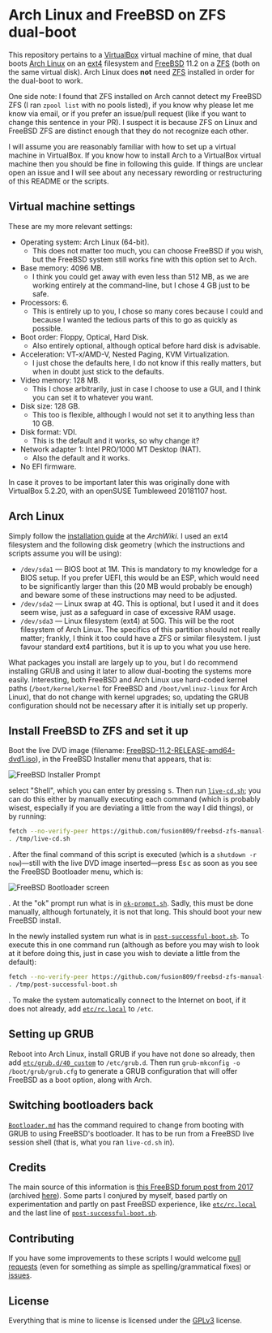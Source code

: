 # Arch Linux and FreeBSD on ZFS dual-boot

This repository pertains to a [VirtualBox][1] virtual machine of mine, that dual boots [Arch Linux][2] on an [ext4][3] filesystem and [FreeBSD][4] 11.2 on a [ZFS][5] (both on the same virtual disk). Arch Linux does **not** need [ZFS][6] installed in order for the dual-boot to work. 

One side note: I found that ZFS installed on Arch cannot detect my FreeBSD ZFS (I ran `zpool list` with no pools listed), if you know why please let me know via email, or if you prefer an issue/pull request (like if you want to change this sentence in your PR). I suspect it is because ZFS on Linux and FreeBSD ZFS are distinct enough that they do not recognize each other.

I will assume you are reasonably familiar with how to set up a virtual machine in VirtualBox. If you know how to install Arch to a VirtualBox virtual machine then you should be fine in following this guide. If things are unclear open an issue and I will see about any necessary rewording or restructuring of this README or the scripts. 

## Virtual machine settings

These are my more relevant settings:

- Operating system: Arch Linux (64-bit).
	- This does not matter too much, you can choose FreeBSD if you wish, but the FreeBSD system still works fine with this option set to Arch.  
- Base memory: 4096 MB.
	- I think you could get away with even less than 512 MB, as we are working entirely at the command-line, but I chose 4 GB just to be safe.
- Processors: 6.
	- This is entirely up to you, I chose so many cores because I could and because I wanted the tedious parts of this to go as quickly as possible. 
- Boot order: Floppy, Optical, Hard Disk.
	- Also entirely optional, although optical before hard disk is advisable.
- Acceleration: VT-x/AMD-V, Nested Paging, KVM Virtualization.
	- I just chose the defaults here, I do not know if this really matters, but when in doubt just stick to the defaults.
- Video memory: 128 MB.
	- This I chose arbitrarily, just in case I choose to use a GUI, and I think you can set it to whatever you want. 
- Disk size: 128 GB.
	- This too is flexible, although I would not set it to anything less than 10 GB.
- Disk format: VDI.
	- This is the default and it works, so why change it?
- Network adapter 1: Intel PRO/1000 MT Desktop (NAT).
	- Also the default and it works. 
- No EFI firmware. 

In case it proves to be important later this was originally done with VirtualBox 5.2.20, with an openSUSE Tumbleweed 20181107 host. 

## Arch Linux

Simply follow the [installation guide][8] at the *ArchWiki*. I used an ext4 filesystem and the following disk geometry (which the instructions and scripts assume you will be using):

* `/dev/sda1` &mdash; BIOS boot at 1M. This is mandatory to my knowledge for a BIOS setup. If you prefer UEFI, this would be an ESP, which would need to be significantly larger than this (20 MB would probably be enough) and beware some of these instructions may need to be adjusted.
* `/dev/sda2` &mdash; Linux swap at 4G. This is optional, but I used it and it does seem wise, just as a safeguard in case of excessive RAM usage.
* `/dev/sda3` &mdash; Linux filesystem (ext4) at 50G. This will be the root filesystem of Arch Linux. The specifics of this partition should not really matter; frankly, I think it too could have a ZFS or similar filesystem. I just favour standard ext4 partitions, but it is up to you what you use here. 

What packages you install are largely up to you, but I do recommend installing GRUB and using it later to allow dual-booting the systems more easily. Interesting, both FreeBSD and Arch Linux use hard-coded kernel paths (`/boot/kernel/kernel` for FreeBSD and `/boot/vmlinuz-linux` for Arch Linux), that do not change with kernel upgrades; so, updating the GRUB configuration should not be necessary after it is initially set up properly. 

## Install FreeBSD to ZFS and set it up

Boot the live DVD image (filename: [FreeBSD-11.2-RELEASE-amd64-dvd1.iso][9]), in the FreeBSD Installer menu that appears, that is:

![FreeBSD Installer Prompt][10]

select "Shell", which you can enter by pressing <kbd>s</kbd>. Then run [`live-cd.sh`][11]; you can do this either by manually executing each command (which is probably wisest, especially if you are deviating a little from the way I did things), or by running:

```sh
fetch --no-verify-peer https://github.com/fusion809/freebsd-zfs-manual-install/raw/master/live-cd.sh -o /tmp/live-cd.sh
. /tmp/live-cd.sh
```

. After the final command of this script is executed (which is a `shutdown -r now`)&mdash;still with the live DVD image inserted&mdash;press <kbd>Esc</kbd> as soon as you see the FreeBSD Bootloader menu, which is:

![FreeBSD Bootloader screen][12]

. At the "ok" prompt run what is in [`ok-prompt.sh`][13]. Sadly, this must be done manually, although fortunately, it is not that long. This should boot your new FreeBSD install.

In the newly installed system run what is in [`post-successful-boot.sh`][14]. To execute this in one command run (although as before you may wish to look at it before doing this, just in case you wish to deviate a little from the default):

```sh
fetch --no-verify-peer https://github.com/fusion809/freebsd-zfs-manual-install/raw/master/post-successful-boot.sh -o /tmp/post-successful-boot.sh
. /tmp/post-successful-boot.sh
```

. To make the system automatically connect to the Internet on boot, if it does not already, add [`etc/rc.local`][15] to `/etc`. 

## Setting up GRUB

Reboot into Arch Linux, install GRUB if you have not done so already, then add [`etc/grub.d/40_custom`][17] to `/etc/grub.d`. Then run `grub-mkconfig -o /boot/grub/grub.cfg` to generate a GRUB configuration that will offer FreeBSD as a boot option, along with Arch. 

## Switching bootloaders back

[`Bootloader.md`][16] has the command required to change from booting with GRUB to using FreeBSD's bootloader. It has to be run from a FreeBSD live session shell (that is, what you ran `live-cd.sh` in).

## Credits

The main source of this information is [this FreeBSD forum post from 2017][18] (archived [here][19]). Some parts I conjured by myself, based partly on experimentation and partly on past FreeBSD experience, like [`etc/rc.local`][15] and the last line of [`post-successful-boot.sh`][14]. 

## Contributing

If you have some improvements to these scripts I would welcome [pull requests][20] (even for something as simple as spelling/grammatical fixes) or [issues][21]. 

## License

Everything that is mine to license is licensed under the [GPLv3][22] license. 

[1]: https://en.wikipedia.org/wiki/VirtualBox
[2]: https://en.wikipedia.org/wiki/Arch_Linux
[3]: https://en.wikipedia.org/wiki/ext4
[4]: https://en.wikipedia.org/wiki/FreeBSD
[5]: https://en.wikipedia.org/wiki/ZFS
[6]: https://aur.archlinux.org/packages/?O=0&SeB=n&K=zfs-&outdated=&SB=p&SO=d&PP=50&do_Search=Go
[7]: https://fusion809.github.io/images/VBox/Arch-ext4-FreeBSD-11.2-ZFS-VBox-settings.png
[8]: https://wiki.archlinux.org/index.php/Installation_guide
[9]: https://download.freebsd.org/ftp/releases/amd64/amd64/ISO-IMAGES/11.2/FreeBSD-11.2-RELEASE-amd64-dvd1.iso
[10]: https://imgur.com/mAvRJRX.png
[11]: https://github.com/fusion809/freebsd-zfs-manual-install/blob/master/live-cd.sh
[12]: https://imgur.com/sDg6iyR.png
[13]: https://github.com/fusion809/freebsd-zfs-manual-install/blob/master/ok-prompt.sh
[14]: https://github.com/fusion809/freebsd-zfs-manual-install/blob/master/post-successful-boot.sh
[15]: https://github.com/fusion809/freebsd-zfs-manual-install/blob/master/etc/rc.local
[16]: https://github.com/fusion809/freebsd-zfs-manual-install/blob/master/Bootloader.md
[17]: https://github.com/fusion809/freebsd-zfs-manual-install/blob/master/etc/grub.d/40_custom
[18]: https://forums.freebsd.org/threads/installing-freebsd-manually-no-installer.63201/
[19]: https://web.archive.org/web/20181110072004/https://forums.freebsd.org/threads/installing-freebsd-manually-no-installer.63201/
[20]: https://github.com/fusion809/freebsd-zfs-manual-install/pulls
[21]: https://github.com/fusion809/freebsd-zfs-manual-install/issues
[22]: https://github.com/fusion809/freebsd-zfs-manual-install/blob/master/LICENSE
